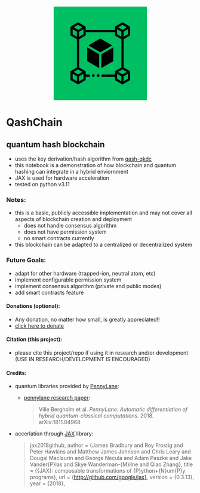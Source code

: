 <p align='center'><img src="img/QashChain.png" width="250"></p>

# QashChain
## quantum hash blockchain
- uses the key derivation/hash algorithm from [qash-qkdc](https://github.com/TimeMelt/qash-qkdc)
- this notebook is a demonstration of how blockchain and quantum hashing can integrate in a hybrid enviornment
- JAX is used for hardware acceleration
- tested on python v3.11

### Notes:
- this is a basic, publicly accessible implementation and may not cover all aspects of blockchain creation and deployment
    - does not handle consensus algorithm
    - does not have permission system
    - no smart contracts currently
- this blockchain can be adapted to a centralized or decentralized system

### Future Goals:
- adapt for other hardware (trapped-ion, neutral atom, etc)
- implement configurable permission system
- implement consensus algorithm (private and public modes)
- add smart contracts feature

#### Donations (optional):
- Any donation, no matter how small, is greatly appreciated!! 
- [click here to donate](https://buy.stripe.com/fZe4i46ht5mEfMkeUY)

#### Citation (this project):
- please cite this project/repo if using it in research and/or development (USE IN RESEARCH/DEVELOPMENT IS ENCOURAGED)

#### Credits:
- quantum libraries provided by [PennyLane](https://github.com/PennyLaneAI/pennylane): 
    - [pennylane research paper](https://arxiv.org/abs/1811.04968): 
    
        > Ville Bergholm et al. *PennyLane: Automatic differentiation of hybrid quantum-classical computations.* 2018. arXiv:1811.04968

- accerlation through [JAX](https://github.com/google/jax) library: 
    > jax2018github,
    > author = {James Bradbury and Roy Frostig and Peter Hawkins and Matthew James Johnson and Chris Leary and Dougal Maclaurin and George Necula and Adam Paszke and Jake Vander{P}las and Skye Wanderman-{M}ilne and Qiao Zhang},
    > title = {{JAX}: composable transformations of {P}ython+{N}um{P}y programs},
    > url = {http://github.com/google/jax},
    > version = {0.3.13},
    > year = {2018},